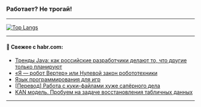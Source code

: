 ### Работает? Не трогай!

---
<!--
#### 🛠️ Technical stack:

![Java](https://img.shields.io/badge/Java-informational?logo=Oracle&style=flat&logoColor=white&color=FF4500)
![Kotlin](https://img.shields.io/badge/Kotlin-informational?logo=Kotlin&style=flat&logoColor=white&color=774D97)
![TS](https://img.shields.io/badge/TypeScript-informational?logo=typeScript&style=flat&logoColor=black&color=017acc)
![Python](https://img.shields.io/badge/Python-informational?logo=Python&style=flat&logoColor=black&color=ffdd54) <br>
![Spring](https://img.shields.io/badge/Spring-informational?logo=Spring&style=flat&logoColor=white&color=6DB33F) 
![SpringBoot](https://img.shields.io/badge/SpringBoot-informational?logo=SpringBoot&style=flat&logoColor=white&color=6DB33F)
![Nest](https://img.shields.io/badge/NestJS-informational?logo=NestJS&style=flat&logoColor=white&color=E0234E) 
![NodeJS](https://img.shields.io/badge/NodeJS-informational?logo=node.js&style=flat&logoColor=white&color=70A760)<br>
![PostgreSQL](https://img.shields.io/badge/PostgreSQL-informational?logo=PostgreSQL&style=flat&logoColor=white&color=DAA520)
![MongoDB](https://img.shields.io/badge/MongoDB-informational?logo=MongoDB&style=flat&logoColor=white&color=870000)
![Apache](https://img.shields.io/badge/Apache-informational?logo=apache&style=flat&logoColor=white&color=f74e28)

___ 
-->

<!--- #### 🛠️ : --->

[![Top Langs](https://github-readme-stats-82jvfl3w3-advtsettinggmailcoms-projects.vercel.app/api/top-langs/?username=zloylis&langs_count=10&hide_title=true&title_color=e6edf3&size_weight=0.5&count_weight=0.5&layout=compact&hide_progress=true&hide_border=true&theme=dracula)](https://github.com/zloylis)

<!---


####  :octocat:&nbsp;&nbsp; Статистика:

![GitHub stats](https://github-readme-stats-u2qms2cxw-advtsettinggmailcoms-projects.vercel.app/api?username=zloylis&show_icons=true&hide_border=true&theme=dracula&title_color=e6edf3&include_all_commits=true&count_private=true&hide_rank=false&hide_title=true&rank_icon=github)
-->
---

#### 💬 Свежее с habr.com:

<!-- BLOG-POST-LIST:START -->
- [Тренды Java: как российские разработчики делают то, что другие только планируют](https://habr.com/ru/companies/axiomjdk/articles/861462/?utm_source=habrahabr&utm_medium=rss&utm_campaign=861462)
- [«Я — робот Вертер» или Нулевой закон робототехники](https://habr.com/ru/companies/ruvds/articles/861302/?utm_source=habrahabr&utm_medium=rss&utm_campaign=861302)
- [Язык программирования для игр](https://habr.com/ru/articles/860946/?utm_source=habrahabr&utm_medium=rss&utm_campaign=860946)
- [[Перевод] Работа с куки-файлами хуже сапёрного дела](https://habr.com/ru/articles/861300/?utm_source=habrahabr&utm_medium=rss&utm_campaign=861300)
- [KAN модель. Пробуем на задаче восстановления табличных данных](https://habr.com/ru/companies/spbifmo/articles/861192/?utm_source=habrahabr&utm_medium=rss&utm_campaign=861192)
<!-- BLOG-POST-LIST:END -->

---
